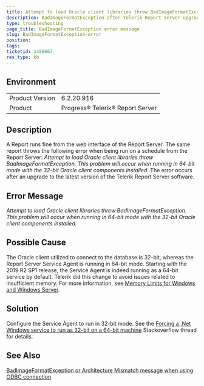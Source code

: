 ```yaml
---
title: Attempt to load Oracle client libraries threw BadImageFormatException
description: BadImageFormatException after Telerik Report Server upgrade
type: troubleshooting
page_title: BadImageFormatException error message
slug: BadImageFormatException-error
position: 
tags: 
ticketid: 1488667
res_type: kb
---
```


## Environment
<table>
	<tbody>
		<tr>
			<td>Product Version</td>
			<td>6.2.20.916</td>
		</tr>
		<tr>
			<td>Product</td>
			<td>Progress® Telerik® Report Server</td>
		</tr>
	</tbody>
</table>


## Description
A Report runs fine from the web interface of the Report Server. The same report throws the following error when being run on a schedule from the Report Server:
*Attempt to load Oracle client libraries threw BadImageFormatException. This problem will occur when running in 64-bit mode with the 32-bit Oracle client components installed.*
The error occurs after an upgrade to the latest version of the Telerik Report Server software.

## Error Message
*Attempt to load Oracle client libraries threw BadImageFormatException. This problem will occur when running in 64-bit mode with the 32-bit Oracle client components installed.*

## Possible Cause
The Oracle client utilized to connect to the database is 32-bit, whereas the Report Server Service Agent is running in 64-bit mode. 
Starting with the 2019 R2 SP1 release, the Service Agent is indeed running as a 64-bit service by default. Telerik did this change to avoid issues related to insufficient memory.
For more information, see [Memory Limits for Windows and Windows Server](https://docs.microsoft.com/en-us/windows/win32/memory/memory-limits-for-windows-releases#physical-memory-limits-windows-10).

## Solution
Configure the Service Agent to run in 32-bit mode. See the [Forcing a .Net Windows service to run as 32-bit on a 64-bit machine](https://stackoverflow.com/questions/1079066/forcing-a-net-windows-service-to-run-as-32-bit-on-a-64-bit-machine) Stackoverflow thread for details.

## See Also
[BadImageFormatException or Architecture Mismatch message when using ODBC connection](https://docs.telerik.com/report-server/knowledge-base/connecting-through-odbc-throws-exceptions)

